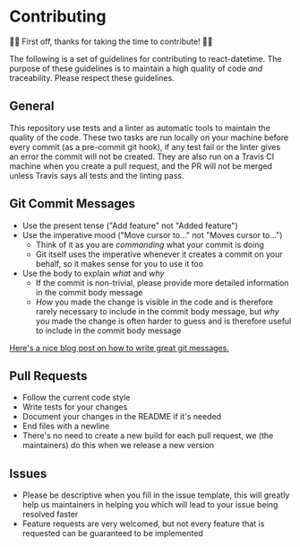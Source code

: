 # Contributing
:raised_hands::tada: First off, thanks for taking the time to contribute! :tada::raised_hands:

The following is a set of guidelines for contributing to react-datetime. The purpose of these 
guidelines is to maintain a high quality of code *and* traceability. Please respect these 
guidelines.

## General
This repository use tests and a linter as automatic tools to maintain the quality of the code. 
These two tasks are run locally on your machine before every commit (as a pre-commit git hook), 
if any test fail or the linter gives an error the commit will not be created. They are also run on 
a Travis CI machine when you create a pull request, and the PR will not be merged unless Travis 
says all tests and the linting pass.

## Git Commit Messages
* Use the present tense ("Add feature" not "Added feature")
* Use the imperative mood ("Move cursor to..." not "Moves cursor to...")
  * Think of it as you are *commanding* what your commit is doing
  * Git itself uses the imperative whenever it creates a commit on your behalf, so it makes sense 
   for you to use it too
* Use the body to explain *what* and *why*
  * If the commit is non-trivial, please provide more detailed information in the commit body 
   message
  * *How* you made the change is visible in the code and is therefore rarely necessary to include 
   in the commit body message, but *why* you made the change is often harder to guess and is 
   therefore useful to include in the commit body message

[Here's a nice blog post on how to write great git messages.](http://chris.beams.io/posts/git-commit/)

## Pull Requests
* Follow the current code style
* Write tests for your changes
* Document your changes in the README if it's needed
* End files with a newline
* There's no need to create a new build for each pull request, we (the maintainers) do this when we
 release a new version

## Issues
* Please be descriptive when you fill in the issue template, this will greatly help us maintainers
 in helping you which will lead to your issue being resolved faster
* Feature requests are very welcomed, but not every feature that is requested can be guaranteed 
 to be implemented
